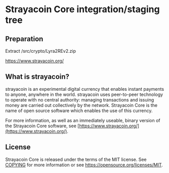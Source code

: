 Strayacoin Core integration/staging tree
=====================================


Preparation
----------------

Extract /src/crypto/Lyra2REv2.zip

https://www.strayacoin.org/

What is strayacoin?
----------------

strayacoin is an experimental digital currency that enables instant payments to
anyone, anywhere in the world. strayacoin uses peer-to-peer technology to operate
with no central authority: managing transactions and issuing money are carried
out collectively by the network. Strayacoin Core is the name of open source
software which enables the use of this currency.

For more information, as well as an immediately useable, binary version of
the Strayacoin Core software, see [https://www.strayacoin.org/](https://www.strayacoin.org/).

License
-------

Strayacoin Core is released under the terms of the MIT license. See [COPYING](COPYING) for more
information or see https://opensource.org/licenses/MIT.
